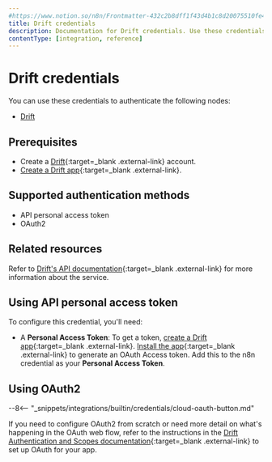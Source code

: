 ```yaml
---
#https://www.notion.so/n8n/Frontmatter-432c2b8dff1f43d4b1c8d20075510fe4
title: Drift credentials
description: Documentation for Drift credentials. Use these credentials to authenticate Drift in n8n, a workflow automation platform.
contentType: [integration, reference]
---
```


# Drift credentials

You can use these credentials to authenticate the following nodes:

- [Drift](/integrations/builtin/app-nodes/n8n-nodes-base.drift/)

## Prerequisites

- Create a [Drift](https://www.drift.com/){:target=_blank .external-link} account.
- [Create a Drift app](https://devdocs.drift.com/docs/quick-start#3-install-it-to-your-drift-account-){:target=_blank .external-link}.

## Supported authentication methods

- API personal access token
- OAuth2

## Related resources

Refer to [Drift's API documentation](https://devdocs.drift.com/docs/using-drift-apis){:target=_blank .external-link} for more information about the service.

## Using API personal access token

To configure this credential, you'll need:

- A **Personal Access Token**: To get a token, [create a Drift app](https://devdocs.drift.com/docs/quick-start#3-install-it-to-your-drift-account-){:target=_blank .external-link}. [Install the app](https://devdocs.drift.com/docs/quick-start#3-install-it-to-your-drift-account-){:target=_blank .external-link} to generate an OAuth Access token. Add this to the n8n credential as your **Personal Access Token**.

## Using OAuth2

--8<-- "_snippets/integrations/builtin/credentials/cloud-oauth-button.md"

If you need to configure OAuth2 from scratch or need more detail on what's happening in the OAuth web flow, refer to the instructions in the [Drift Authentication and Scopes documentation](https://devdocs.drift.com/docs/authentication-and-scopes){:target=_blank .external-link} to set up OAuth for your app.
